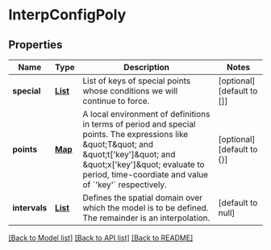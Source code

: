 # InterpConfigPoly
## Properties

Name | Type | Description | Notes
------------ | ------------- | ------------- | -------------
**special** | [**List**](string.md) | List of keys of special points whose conditions we will continue to force. | [optional] [default to []]
**points** | [**Map**](object.md) | A local environment of definitions in terms of period and special points. The expressions like \&quot;T\&quot; and \&quot;t[&#39;key&#39;]\&quot; and \&quot;x[&#39;key&#39;]\&quot; evaluate to period, time-coordiate and value of &#x60;&#39;key&#39;&#x60; respectively. | [optional] [default to {}]
**intervals** | [**List**](array.md) | Defines the spatial domain over which the model is to be defined. The remainder is an interpolation. | [default to null]

[[Back to Model list]](../README.md#documentation-for-models) [[Back to API list]](../README.md#documentation-for-api-endpoints) [[Back to README]](../README.md)

